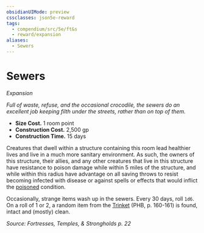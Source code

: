 ```yaml
---
obsidianUIMode: preview
cssclasses: json5e-reward
tags:
  - compendium/src/5e/ft&s
  - reward/expansion
aliases:
  - Sewers
---
```

# Sewers
*Expansion*  

*Full of waste, refuse, and the occasional crocodile, the sewers do an excellent job keeping filth under the streets, rather than on top of them.*

- **Size Cost.** 1 room point  
- **Construction Cost.** 2,500 gp  
- **Construction Time.** 15 days  

Creatures that dwell within a structure containing this room lead healthier lives and live in a much more sanitary environment. As such, the owners of this structure, their allies, and any other creatures that live in this structure have resistance to poison damage while within 5 miles of the structure, and while within this radius have advantage on all saving throws to resist becoming infected with disease or against spells or effects that would inflict the [poisoned](2-Mechanics/CLI/rules/conditions.md#poisoned) condition.

Occasionally, strange items wash up in the sewers. Every 30 days, roll `1d6`. On a roll of 1 or 2, a random item from the [Trinket](2-Mechanics/CLI/items/trinket.md) (PHB, p. 160-161) is found, intact and (mostly) clean.

*Source: Fortresses, Temples, & Strongholds p. 22*